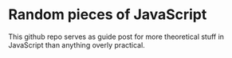 # Random pieces of JavaScript

This github repo serves as guide post for more theoretical stuff in JavaScript than anything overly practical.
